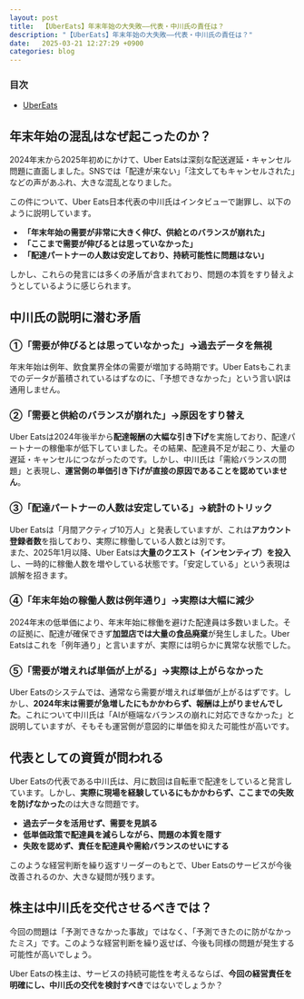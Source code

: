 ```yaml
---
layout: post
title:  【UberEats】年末年始の大失敗——代表・中川氏の責任は？
description: "【UberEats】年末年始の大失敗——代表・中川氏の責任は？"
date:   2025-03-21 12:27:29 +0900
categories: blog
---
```


### 目次
- [UberEats](#uber)

## 年末年始の混乱はなぜ起こったのか？

2024年末から2025年初めにかけて、Uber Eatsは深刻な配送遅延・キャンセル問題に直面しました。SNSでは「配達が来ない」「注文してもキャンセルされた」などの声があふれ、大きな混乱となりました。

この件について、Uber Eats日本代表の中川氏はインタビューで謝罪し、以下のように説明しています。

- **「年末年始の需要が非常に大きく伸び、供給とのバランスが崩れた」**
- **「ここまで需要が伸びるとは思っていなかった」**
- **「配達パートナーの人数は安定しており、持続可能性に問題はない」**

しかし、これらの発言には多くの矛盾が含まれており、問題の本質をすり替えようとしているように感じられます。

## 中川氏の説明に潜む矛盾

### ①「需要が伸びるとは思っていなかった」→過去データを無視  
年末年始は例年、飲食業界全体の需要が増加する時期です。Uber Eatsもこれまでのデータが蓄積されているはずなのに、「予想できなかった」という言い訳は通用しません。

### ②「需要と供給のバランスが崩れた」→原因をすり替え  
Uber Eatsは2024年後半から**配達報酬の大幅な引き下げ**を実施しており、配達パートナーの稼働率が低下していました。その結果、配達員不足が起こり、大量の遅延・キャンセルにつながったのです。しかし、中川氏は「需給バランスの問題」と表現し、**運営側の単価引き下げが直接の原因であることを認めていません**。

### ③「配達パートナーの人数は安定している」→統計のトリック  
Uber Eatsは「月間アクティブ10万人」と発表していますが、これは**アカウント登録者数**を指しており、実際に稼働している人数とは別です。  
また、2025年1月以降、Uber Eatsは**大量のクエスト（インセンティブ）を投入**し、一時的に稼働人数を増やしている状態です。「安定している」という表現は誤解を招きます。

### ④「年末年始の稼働人数は例年通り」→実際は大幅に減少  
2024年末の低単価により、年末年始に稼働を避けた配達員は多数いました。その証拠に、配達が確保できず**加盟店では大量の食品廃棄**が発生しました。Uber Eatsはこれを「例年通り」と言いますが、実際には明らかに異常な状態でした。

### ⑤「需要が増えれば単価が上がる」→実際は上がらなかった  
Uber Eatsのシステムでは、通常なら需要が増えれば単価が上がるはずです。しかし、**2024年末は需要が急増したにもかかわらず、報酬は上がりませんでした**。これについて中川氏は「AIが極端なバランスの崩れに対応できなかった」と説明していますが、そもそも運営側が意図的に単価を抑えた可能性が高いです。

## 代表としての資質が問われる  
Uber Eatsの代表である中川氏は、月に数回は自転車で配達をしていると発言しています。しかし、**実際に現場を経験しているにもかかわらず、ここまでの失敗を防げなかった**のは大きな問題です。

- **過去データを活用せず、需要を見誤る**
- **低単価政策で配達員を減らしながら、問題の本質を隠す**
- **失敗を認めず、責任を配達員や需給バランスのせいにする**

このような経営判断を繰り返すリーダーのもとで、Uber Eatsのサービスが今後改善されるのか、大きな疑問が残ります。

## 株主は中川氏を交代させるべきでは？  
今回の問題は「予測できなかった事故」ではなく、「予測できたのに防がなかったミス」です。このような経営判断を繰り返せば、今後も同様の問題が発生する可能性が高いでしょう。

Uber Eatsの株主は、サービスの持続可能性を考えるならば、**今回の経営責任を明確にし、中川氏の交代を検討すべき**ではないでしょうか？
